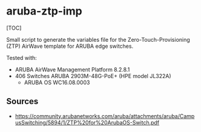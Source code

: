 # aruba-ztp-imp


[TOC]


Small script to generate the variables file for the Zero-Touch-Provisioning (ZTP) AirWave template for ARUBA edge switches.


Tested with:


* ARUBA AirWave Management Platform 8.2.8.1
* 406 Switches ARUBA 2903M-48G-PoE+ (HPE model JL322A)
    * ARUBA OS WC16.08.0003
    
    


## Sources


* https://community.arubanetworks.com/aruba/attachments/aruba/CampusSwitching/5894/1/ZTP%20for%20ArubaOS-Switch.pdf
